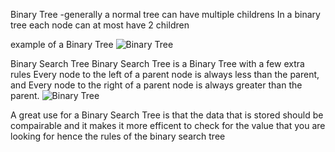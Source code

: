 Binary Tree
-generally a normal tree can have multiple childrens
In a binary tree each node can at most have 2 children

example of a Binary Tree
![Binary Tree](https://media.geeksforgeeks.org/wp-content/cdn-uploads/binary-tree-to-DLL.png)

Binary Search Tree
Binary Search Tree is a Binary Tree with a few extra rules
Every node to the left of a parent node is always less than the parent, and
Every node to the right of a parent node is always greater than the parent.
![Binary Tree](https://media.geeksforgeeks.org/wp-content/uploads/BSTSearch.png)

A great use for a Binary Search Tree is that the data that is stored should be compairable and it makes it more efficent to check for the value that you are looking for hence the rules of the binary search tree
